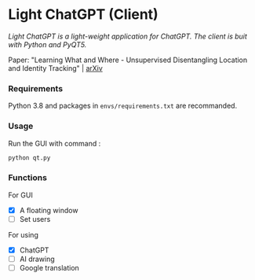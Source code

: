 # Light ChatGPT (Client)

*Light ChatGPT is a light-weight application for ChatGPT. The client is buit with Python and PyQT5.* 

Paper: "Learning What and Where - Unsupervised Disentangling Location and Identity Tracking" | [arXiv](https://arxiv.org/abs/2205.13349)


### Requirements

Python 3.8 and packages in `envs/requirements.txt` are recommanded.


### Usage

Run the GUI with command :

```bash
python qt.py
```


### Functions

For GUI
- [x] A floating window
- [ ] Set users

For using 
- [x] ChatGPT
- [ ] AI drawing
- [ ] Google translation 